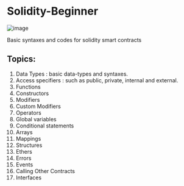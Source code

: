 # Solidity-Beginner
![image](https://github.com/MainakRepositor/Solidity-Beginner/assets/64016811/7c8204b6-635a-4fc7-905c-515f58be58f9)

Basic syntaxes and codes for solidity smart contracts

## Topics:

 <ol>
   <li>Data Types : basic data-types and syntaxes.</li> 
   <li>Access specifiers : such as public, private, internal and external.</li>
   <li>Functions</li>
   <li>Constructors</li>
   <li>Modifiers</li>
   <li>Custom Modifiers</li>
   <li>Operators</li>
   <li>Global variables</li>
   <li>Conditional statements</li>
   <li>Arrays</li>
   <li>Mappings</li>
   <li>Structures</li>
   <li>Ethers</li>
   <li>Errors</li>
   <li>Events</li>
   <li>Calling Other Contracts</li>
   <li>Interfaces</li>
   
 </ol>
